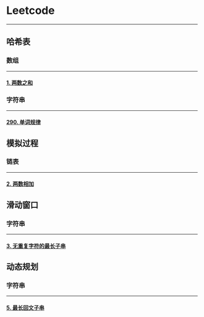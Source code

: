 # Leetcode

----



## 哈希表



### 数组

----



#### [1. 两数之和](https://leetcode-cn.com/problems/two-sum/)





### 字符串

---



#### [290. 单词规律](https://leetcode-cn.com/problems/word-pattern/)





## 模拟过程



### 链表

---



#### [2. 两数相加](https://leetcode-cn.com/problems/add-two-numbers/)





## 滑动窗口



### 字符串

---



#### [3. 无重复字符的最长子串](https://leetcode-cn.com/problems/longest-substring-without-repeating-characters/)





## 动态规划



### 字符串

---



#### [5. 最长回文子串](https://leetcode-cn.com/problems/longest-palindromic-substring/)



